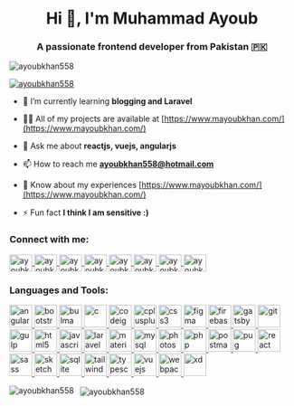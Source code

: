 <h1 align="center">Hi 👋, I'm Muhammad Ayoub</h1>
<h3 align="center">A passionate frontend developer from Pakistan 🇵🇰</h3>
<p align="left">
	<img src="https://komarev.com/ghpvc/?username=ayoubkhan558&label=Profile%20views&color=0e75b6&style=flat" alt="ayoubkhan558" />
</p>
<p align="left">
	<a href="https://twitter.com/ayoubkhan558" target="blank">
		<img src="https://img.shields.io/twitter/follow/ayoubkhan558?logo=twitter&style=for-the-badge" alt="ayoubkhan558" />
	</a>
</p>

- 🌱 I’m currently learning **blogging and Laravel**

- 👨‍💻 All of my projects are available at [https://www.mayoubkhan.com/](https://www.mayoubkhan.com/)

- 💬 Ask me about **reactjs, vuejs, angularjs**

- 📫 How to reach me **ayoubkhan558@hotmail.com**

- 📄 Know about my experiences [https://www.mayoubkhan.com/](https://www.mayoubkhan.com/)

- ⚡ Fun fact **I think I am sensitive :)**


<h3 align="left">Connect with me:</h3>
<p align="left">
	<a href="https://codepen.io/ayoubkhan558" target="blank">
		<img align="center" src="https://cdn.jsdelivr.net/npm/simple-icons@3.0.1/icons/codepen.svg" alt="ayoubkhan558" height="30" width="40" />
	</a>
	<a href="https://dev.to/ayoubkhan558" target="blank">
		<img align="center" src="https://cdn.jsdelivr.net/npm/simple-icons@3.0.1/icons/dev-dot-to.svg" alt="ayoubkhan558" height="30" width="40" />
	</a>
	<a href="https://twitter.com/ayoubkhan558" target="blank">
		<img align="center" src="https://cdn.jsdelivr.net/npm/simple-icons@3.0.1/icons/twitter.svg" alt="ayoubkhan558" height="30" width="40" />
	</a>
	<a href="https://linkedin.com/in/ayoubkhan558" target="blank">
		<img align="center" src="https://cdn.jsdelivr.net/npm/simple-icons@3.0.1/icons/linkedin.svg" alt="ayoubkhan558" height="30" width="40" />
	</a>
	<a href="https://stackoverflow.com/users/ayoubkhan558" target="blank">
		<img align="center" src="https://cdn.jsdelivr.net/npm/simple-icons@3.0.1/icons/stackoverflow.svg" alt="ayoubkhan558" height="30" width="40" />
	</a>
	<a href="https://fb.com/ayoubkhan558" target="blank">
		<img align="center" src="https://cdn.jsdelivr.net/npm/simple-icons@3.0.1/icons/facebook.svg" alt="ayoubkhan558" height="30" width="40" />
	</a>
	<a href="https://instagram.com/ayoubkhan558" target="blank">
		<img align="center" src="https://cdn.jsdelivr.net/npm/simple-icons@3.0.1/icons/instagram.svg" alt="ayoubkhan558" height="30" width="40" />
	</a>
	<a href="https://dribbble.com/ayoubkhan558" target="blank">
		<img align="center" src="https://cdn.jsdelivr.net/npm/simple-icons@3.0.1/icons/dribbble.svg" alt="ayoubkhan558" height="30" width="40" />
	</a>
</p>
<h3 align="left">Languages and Tools:</h3>
<p align="left">
	<a href="https://angular.io" target="_blank">
		<img src="https://devicons.github.io/devicon/devicon.git/icons/angularjs/angularjs-original.svg" alt="angularjs" width="40" height="40"/>
	</a>
	<a href="https://getbootstrap.com" target="_blank">
		<img src="https://devicons.github.io/devicon/devicon.git/icons/bootstrap/bootstrap-plain.svg" alt="bootstrap" width="40" height="40"/>
	</a>
	<a href="https://bulma.io/" target="_blank">
		<img src="https://raw.githubusercontent.com/gilbarbara/logos/804dc257b59e144eaca5bc6ffd16949752c6f789/logos/bulma.svg" alt="bulma" width="40" height="40"/>
	</a>
	<a href="https://www.cprogramming.com/" target="_blank">
		<img src="https://devicons.github.io/devicon/devicon.git/icons/c/c-original.svg" alt="c" width="40" height="40"/>
	</a>
	<a href="https://codeigniter.com" target="_blank">
		<img src="https://cdn.worldvectorlogo.com/logos/codeigniter.svg" alt="codeigniter" width="40" height="40"/>
	</a>
	<a href="https://www.w3schools.com/cpp/" target="_blank">
		<img src="https://devicons.github.io/devicon/devicon.git/icons/cplusplus/cplusplus-original.svg" alt="cplusplus" width="40" height="40"/>
	</a>
	<a href="https://www.w3schools.com/css/" target="_blank">
		<img src="https://devicons.github.io/devicon/devicon.git/icons/css3/css3-original-wordmark.svg" alt="css3" width="40" height="40"/>
	</a>
	<a href="https://www.figma.com/" target="_blank">
		<img src="https://www.vectorlogo.zone/logos/figma/figma-icon.svg" alt="figma" width="40" height="40"/>
	</a>
	<a href="https://firebase.google.com/" target="_blank">
		<img src="https://www.vectorlogo.zone/logos/firebase/firebase-icon.svg" alt="firebase" width="40" height="40"/>
	</a>
	<a href="https://www.gatsbyjs.com/" target="_blank">
		<img src="https://www.vectorlogo.zone/logos/gatsbyjs/gatsbyjs-icon.svg" alt="gatsby" width="40" height="40"/>
	</a>
	<a href="https://git-scm.com/" target="_blank">
		<img src="https://www.vectorlogo.zone/logos/git-scm/git-scm-icon.svg" alt="git" width="40" height="40"/>
	</a>
	<a href="https://gulpjs.com" target="_blank">
		<img src="https://devicons.github.io/devicon/devicon.git/icons/gulp/gulp-plain.svg" alt="gulp" width="40" height="40"/>
	</a>
	<a href="https://www.w3.org/html/" target="_blank">
		<img src="https://devicons.github.io/devicon/devicon.git/icons/html5/html5-original-wordmark.svg" alt="html5" width="40" height="40"/>
	</a>
	<a href="https://developer.mozilla.org/en-US/docs/Web/JavaScript" target="_blank">
		<img src="https://devicons.github.io/devicon/devicon.git/icons/javascript/javascript-original.svg" alt="javascript" width="40" height="40"/>
	</a>
	<a href="https://laravel.com/" target="_blank">
		<img src="https://devicons.github.io/devicon/devicon.git/icons/laravel/laravel-plain-wordmark.svg" alt="laravel" width="40" height="40"/>
	</a>
	<a href="https://materializecss.com/" target="_blank">
		<img src="https://raw.githubusercontent.com/prplx/svg-logos/5585531d45d294869c4eaab4d7cf2e9c167710a9/svg/materialize.svg" alt="materialize" width="40" height="40"/>
	</a>
	<a href="https://www.mysql.com/" target="_blank">
		<img src="https://devicons.github.io/devicon/devicon.git/icons/mysql/mysql-original-wordmark.svg" alt="mysql" width="40" height="40"/>
	</a>
	<a href="https://www.photoshop.com/en" target="_blank">
		<img src="https://devicons.github.io/devicon/devicon.git/icons/photoshop/photoshop-plain.svg" alt="photoshop" width="40" height="40"/>
	</a>
	<a href="https://www.php.net" target="_blank">
		<img src="https://devicons.github.io/devicon/devicon.git/icons/php/php-original.svg" alt="php" width="40" height="40"/>
	</a>
	<a href="https://postman.com" target="_blank">
		<img src="https://www.vectorlogo.zone/logos/getpostman/getpostman-icon.svg" alt="postman" width="40" height="40"/>
	</a>
	<a href="https://pugjs.org" target="_blank">
		<img src="https://cdn.worldvectorlogo.com/logos/pug.svg" alt="pug" width="40" height="40"/>
	</a>
	<a href="https://reactjs.org/" target="_blank">
		<img src="https://devicons.github.io/devicon/devicon.git/icons/react/react-original-wordmark.svg" alt="react" width="40" height="40"/>
	</a>
	<a href="https://sass-lang.com" target="_blank">
		<img src="https://devicons.github.io/devicon/devicon.git/icons/sass/sass-original.svg" alt="sass" width="40" height="40"/>
	</a>
	<a href="https://www.sketch.com/" target="_blank">
		<img src="https://www.vectorlogo.zone/logos/sketchapp/sketchapp-icon.svg" alt="sketch" width="40" height="40"/>
	</a>
	<a href="https://www.sqlite.org/" target="_blank">
		<img src="https://www.vectorlogo.zone/logos/sqlite/sqlite-icon.svg" alt="sqlite" width="40" height="40"/>
	</a>
	<a href="https://tailwindcss.com/" target="_blank">
		<img src="https://www.vectorlogo.zone/logos/tailwindcss/tailwindcss-icon.svg" alt="tailwind" width="40" height="40"/>
	</a>
	<a href="https://www.typescriptlang.org/" target="_blank">
		<img src="https://devicons.github.io/devicon/devicon.git/icons/typescript/typescript-original.svg" alt="typescript" width="40" height="40"/>
	</a>
	<a href="https://vuejs.org/" target="_blank">
		<img src="https://devicons.github.io/devicon/devicon.git/icons/vuejs/vuejs-original-wordmark.svg" alt="vuejs" width="40" height="40"/>
	</a>
	<a href="https://webpack.js.org" target="_blank">
		<img src="https://devicons.github.io/devicon/devicon.git/icons/webpack/webpack-original.svg" alt="webpack" width="40" height="40"/>
	</a>
	<a href="https://www.adobe.com/products/xd.html" target="_blank">
		<img src="https://cdn.worldvectorlogo.com/logos/adobe-xd.svg" alt="xd" width="40" height="40"/>
	</a>
</p>
<p>
	<img align="left" src="https://github-readme-stats.vercel.app/api/top-langs?username=ayoubkhan558&show_icons=true&locale=en&layout=compact" alt="ayoubkhan558" />
</p>
<p>&nbsp;
	<img align="center" src="https://github-readme-stats.vercel.app/api?username=ayoubkhan558&show_icons=true&locale=en" alt="ayoubkhan558" />
</p>
